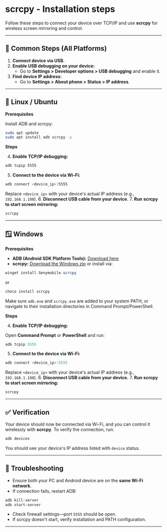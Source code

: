 # scrcpy - Installation steps

Follow these steps to connect your device over TCP/IP and use **scrcpy** for wireless screen mirroring and control.

***

## 📱 Common Steps (All Platforms)

1. **Connect device via USB.**
2. **Enable USB debugging on your device:**
    - Go to **Settings > Developer options > USB debugging** and enable it.
3. **Find device IP address:**
    - Go to **Settings > About phone > Status > IP address**.

***

## 🐧 Linux / Ubuntu

**Prerequisites**

Install ADB and scrcpy:

```bash
sudo apt update
sudo apt install adb scrcpy -y
```

**Steps**

4. **Enable TCP/IP debugging:**

```bash
adb tcpip 5555
```

5. **Connect to the device via Wi-Fi:**

```bash
adb connect <device_ip>:5555
```

Replace `<device_ip>` with your device's actual IP address (e.g., `192.168.1.100`).
6. **Disconnect USB cable from your device.**
7. **Run scrcpy to start screen mirroring:**

```bash
scrcpy
```


***

## 🪟 Windows

**Prerequisites**

- **ADB (Android SDK Platform Tools):** [Download here](https://developer.android.com/tools/releases/platform-tools)
- **scrcpy:** [Download the Windows zip](https://github.com/Genymobile/scrcpy/releases) or install via:

```powershell
winget install Genymobile.scrcpy
```

or

```powershell
choco install scrcpy
```


Make sure `adb.exe` and `scrcpy.exe` are added to your system PATH, or navigate to their installation directories in Command Prompt/PowerShell.

**Steps**

4. **Enable TCP/IP debugging:**

Open **Command Prompt** or **PowerShell** and run:

```powershell
adb tcpip 5555
```

5. **Connect to the device via Wi-Fi:**

```powershell
adb connect <device_ip>:5555
```

Replace `<device_ip>` with your device's actual IP address (e.g., `192.168.1.100`).
6. **Disconnect USB cable from your device.**
7. **Run scrcpy to start screen mirroring:**

```powershell
scrcpy
```


***

## ✅ Verification

Your device should now be connected via Wi-Fi, and you can control it wirelessly with **scrcpy**.
To verify the connection, run:

```bash
adb devices
```

You should see your device's IP address listed with `device` status.

***

## 🔧 Troubleshooting

- Ensure both your PC and Android device are on the **same Wi-Fi network**.
- If connection fails, restart ADB:

```bash
adb kill-server
adb start-server
```

- Check firewall settings—port `5555` should be open.
- If scrcpy doesn't start, verify installation and PATH configuration.

---
